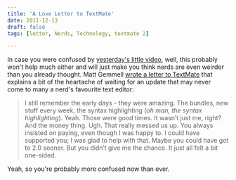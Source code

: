 ```yaml
---
title: 'A Love Letter to TextMate'
date: 2011-12-13
draft: false
tags: [letter, Nerds, Technology, textmate 2]

---
```


In case you were confused by [yesterday's little video](https://chrisenns.com/2011/12/12/textmate-2-the-waitinging/), well, this probably won't help much either and will just make you think nerds are even weirder than you already thought. Matt Gemmell [wrote a letter to TextMate](http://mattgemmell.com/2011/12/13/dear-textmate/) that explains a bit of the heartache of waiting for an update that may never come to many a nerd's favourite text editor:

> I still remember the early days - they were amazing. The bundles, new stuff every week, the syntax highlighting (_oh man, the syntax highlighting_). Yeah. Those were good times. It wasn’t just me, right? And the money thing. Ugh. That really messed us up. You always insisted on paying, even though I was happy to. I could have supported you; I was glad to help with that. Maybe you could have got to 2.0 sooner. But you didn’t give me the chance. It just all felt a bit one-sided.

Yeah, so you're probably more confused now than ever.